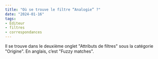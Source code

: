 ```yaml
---
title: "Où se trouve le filtre “Analogie” ?"
date: "2024-01-16"
tags:
- Éditeur
- filtres
- correspondances
---
```


Il se trouve dans le deuxième onglet "Attributs de filtres" sous la catégorie "Origine". En anglais, c’est "Fuzzy matches".

